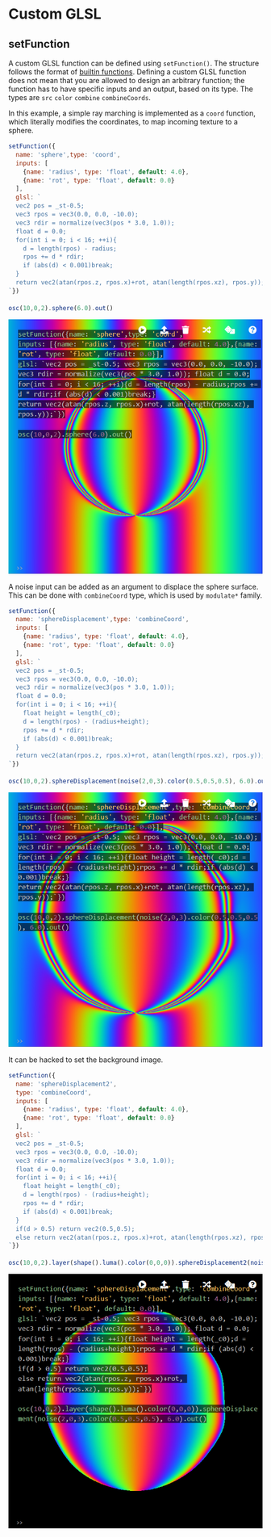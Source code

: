 Custom GLSL
========

setFunction
--------

A custom GLSL function can be defined using `setFunction()`. The structure follows the format of [builtin functions](https://github.com/ojack/hydra-synth/blob/master/src/glsl/glsl-functions.js). Defining a custom GLSL function does not mean that you are allowed to design an arbitrary function; the function has to have specific inputs and an output, based on its type. The types are `src` `color` `combine` `combineCoords`.

In this example, a simple ray marching is implemented as a `coord` function, which literally modifies the coordinates, to map incoming texture to a sphere.

```javascript
setFunction({
  name: 'sphere',type: 'coord',
  inputs: [
    {name: 'radius', type: 'float', default: 4.0},
    {name: 'rot', type: 'float', default: 0.0}
  ],
  glsl: `
  vec2 pos = _st-0.5;
  vec3 rpos = vec3(0.0, 0.0, -10.0);
  vec3 rdir = normalize(vec3(pos * 3.0, 1.0));
  float d = 0.0;
  for(int i = 0; i < 16; ++i){
    d = length(rpos) - radius;
    rpos += d * rdir;
    if (abs(d) < 0.001)break;
  }
  return vec2(atan(rpos.z, rpos.x)+rot, atan(length(rpos.xz), rpos.y));
`})

osc(10,0,2).sphere(6.0).out()
```

![glsl-coord](images/glslcoord.png)

A noise input can be added as an argument to displace the sphere surface. This can be done with `combineCoord` type, which is used by `modulate*` family.

```javascript
setFunction({
  name: 'sphereDisplacement',type: 'combineCoord',
  inputs: [
    {name: 'radius', type: 'float', default: 4.0},
    {name: 'rot', type: 'float', default: 0.0}
  ],
  glsl: `
  vec2 pos = _st-0.5;
  vec3 rpos = vec3(0.0, 0.0, -10.0);
  vec3 rdir = normalize(vec3(pos * 3.0, 1.0));
  float d = 0.0;
  for(int i = 0; i < 16; ++i){
    float height = length(_c0);
    d = length(rpos) - (radius+height);
    rpos += d * rdir;
    if (abs(d) < 0.001)break;
  }
  return vec2(atan(rpos.z, rpos.x)+rot, atan(length(rpos.xz), rpos.y));
`})

osc(10,0,2).sphereDisplacement(noise(2,0,3).color(0.5,0.5,0.5), 6.0).out()
```

![glsl-sphere](images/glslsphere.png)

It can be hacked to set the background image.

```javascript
setFunction({
  name: 'sphereDisplacement2',
  type: 'combineCoord',
  inputs: [
    {name: 'radius', type: 'float', default: 4.0},
    {name: 'rot', type: 'float', default: 0.0}
  ],
  glsl: `
  vec2 pos = _st-0.5;
  vec3 rpos = vec3(0.0, 0.0, -10.0);
  vec3 rdir = normalize(vec3(pos * 3.0, 1.0));
  float d = 0.0;
  for(int i = 0; i < 16; ++i){
    float height = length(_c0);
    d = length(rpos) - (radius+height);
    rpos += d * rdir;
    if (abs(d) < 0.001)break;
  }
  if(d > 0.5) return vec2(0.5,0.5);
  else return vec2(atan(rpos.z, rpos.x)+rot, atan(length(rpos.xz), rpos.y));
`})

osc(10,0,2).layer(shape().luma().color(0,0,0)).sphereDisplacement2(noise(2,0,3).color(0.5,0.5,0.5), 6.0).out()
```

![glsl-sphere 2](images/glslsphere2.png)
